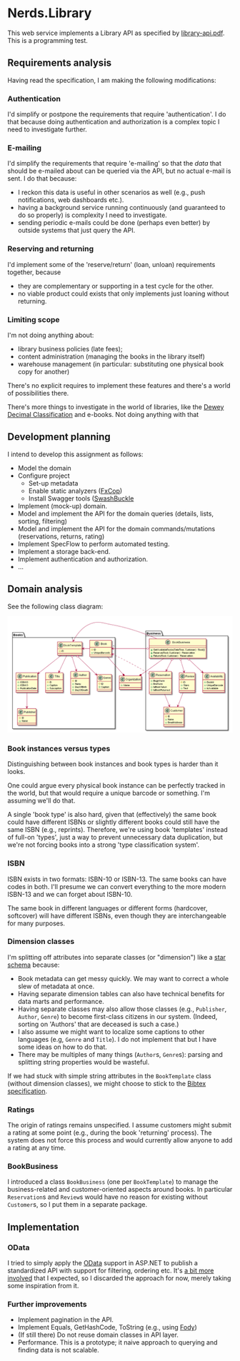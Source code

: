 # Nerds.Library

This web service implements a Library API as specified by [library-api.pdf](library-api.pdf). This is a programming test.

## Requirements analysis

Having read the specification, I am making the following modifications:

### Authentication

I'd simplify or postpone the requirements that require 'authentication'. I do that because doing authentication and authorization is a complex topic I need to investigate further.

### E-mailing

I'd simplify the requirements that require 'e-mailing' so that the *data* that should be e-mailed about can be queried via the API, but no actual e-mail is sent. I do that because:

- I reckon this data is useful in other scenarios as well (e.g., push notifications, web dashboards etc.).
- having a background service running continuously (and guaranteed to do so properly) is complexity I need to investigate.
- sending periodic e-mails could be done (perhaps even better) by outside systems that just query the API.

### Reserving and returning

I'd implement some of the 'reserve/return' (loan, unloan) requirements together, because
  - they are complementary or supporting in a test cycle for the other.
  - no viable product could exists that only implements just loaning without returning.

### Limiting scope

I'm not doing anything about:

- library business policies (late fees);
- content administration (managing the books in the library itself)
- warehouse management (in particular: substituting one physical book copy for another)

There's no explicit requires to implement these features and there's a world of possibilities there.

There's more things to investigate in the world of libraries, like the [Dewey Decimal Classification](https://en.wikipedia.org/wiki/Dewey_Decimal_Classification) and e-books. Not doing anything with that

## Development planning

I intend to develop this assignment as follows:

- Model the domain
- Configure project
  - Set-up metadata
  - Enable static analyzers ([FxCop](https://www.nuget.org/packages/Microsoft.CodeAnalysis.FxCopAnalyzers))
  - Install Swagger tools ([SwashBuckle](https://docs.microsoft.com/en-us/aspnet/core/tutorials/getting-started-with-swashbuckle?view=aspnetcore-2.2&tabs=visual-studio)
- Implement (mock-up) domain.
- Model and implement the API for the domain queries (details, lists, sorting, filtering)
- Model and implement the API for the domain commands/mutations (reservations, returns, rating)
- Implement SpecFlow to perform automated testing.
- Implement a storage back-end.
- Implement authentication and authorization.
- ...

## Domain analysis

See the following class diagram:

![Class diagram](library-api.png)

### Book instances versus types

Distinguishing between book instances and book types is harder than it looks.

One could argue every physical book instance can be perfectly tracked in the world, but that would require a unique barcode or something. I'm assuming we'll do that.

A single 'book type' is also hard, given that (effectively) the same book could have different ISBNs or slightly different books could still have the same ISBN (e.g., reprints). Therefore, we're using book 'templates' instead of full-on 'types', just a way to prevent unnecessary data duplication, but we're not forcing books into a strong 'type classification system'.

### ISBN

ISBN exists in two formats: ISBN-10 or ISBN-13. The same books can have codes in both. I'll presume we can convert everything to the more modern ISBN-13 and we can forget about ISBN-10.

The same book in different languages or different forms (hardcover, softcover) will have different ISBNs, even though they are interchangeable for many purposes.

### Dimension classes

I'm splitting off attributes into separate classes (or "dimension") like a [star schema](https://en.wikipedia.org/wiki/Star_schema) because:

- Book metadata can get messy quickly. We may want to correct a whole slew of metadata at once.
- Having separate dimension tables can also have technical benefits for data marts and performance.
- Having separate classes may also allow those classes (e.g., `Publisher`, `Author`, `Genre`) to become first-class citizens in our system. (Indeed, sorting on 'Authors' that are deceased is such a case.)
- I also assume we might want to localize some captions to other languages (e.g, `Genre` and `Title`). I do not implement that but I have some ideas on how to do that.
- There may be multiples of many things (`Author`s, `Genre`s): parsing and splitting string properties would be wasteful.

If we had stuck with simple string attributes in the `BookTemplate` class (without dimension classes), we might choose to stick to the [Bibtex specification](https://en.wikibooks.org/wiki/LaTeX/Bibliography_Management).

### Ratings

The origin of ratings remains unspecified. I assume customers might submit a rating at some point (e.g., during the book 'returning' process). The system does not force this process and would currently allow anyone to add a rating at any time.

### BookBusiness

I introduced a class `BookBusiness` (one per `BookTemplate`) to manage the business-related and customer-oriented aspects around books. In particular `Reservation`s and `Review`s would have no reason for existing without `Customer`s, so I put them in a separate package.

## Implementation

### OData

I tried to simply apply the [OData](https://docs.microsoft.com/en-us/aspnet/web-api/overview/odata-support-in-aspnet-web-api/supporting-odata-query-options) support in ASP.NET to publish a standardized API with support for filtering, ordering etc. It's [a bit more involved](https://devblogs.microsoft.com/odata/asp-net-core-odata-now-available/) that I expected, so I discarded the approach for now, merely taking some inspiration from it.

### Further improvements

- Implement pagination in the API.
- Implement Equals, GetHashCode, ToString (e.g., using [Fody](https://github.com/Fody/Fody))
- (If still there) Do not reuse domain classes in API layer.
- Performance. This is a prototype; it naive approach to querying and finding data is not scalable.